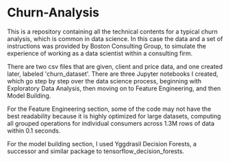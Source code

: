 # Churn-Analysis

This is a repository containing all the technical contents for a typical churn analysis, which is common in data science. In this case the data and a set of instructions was provided by Boston Consulting Group, to simulate the experience of working as a data scientist within a consulting firm.

There are two csv files that are given, client and price data, and one created later, labeled 'churn_dataset'.
There are three Jupyter notebooks I created, which go step by step over the data science process, beginning with Exploratory Data Analysis, then moving on to Feature Engineering, and then Model Building.

For the Feature Engineering section, some of the code may not have the best readability because it is highly optimized for large datasets, computing all grouped operations for individual consumers across 1.3M rows of data within 0.1 seconds.

For the model building section, I used Yggdrasil Decision Forests, a successor and similar package to tensorflow_decision_forests.
